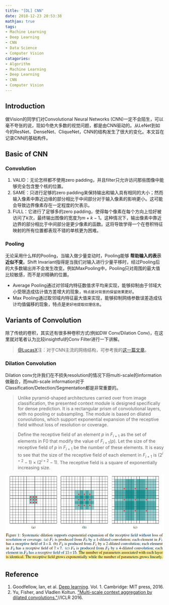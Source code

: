 ```yaml
---
title: "[DL] CNN"
date: 2018-12-23 20:53:38
mathjax: true
tags:
- Machine Learning
- Deep Learning
- CNN
- Data Science
- Computer Vision
catagories:
- Algorithm
- Machine Learning
- Deep Learning
- CNN
- Computer Vision
---
```

## Introduction
做Vision的同学们对Convolutional Neural Networks (CNN)一定不会陌生，可以毫不夸张的说，现如今绝大多数的视觉问题，都是由CNN驱动的。从LeNet到如今的ResNet、DenseNet、CliqueNet，CNN的结构发生了很大的变化。本文旨在记录CNN的基础构件。

## Basic of CNN
### Convolution
1. VALID：无论怎样都不使用zero padding，并且filter只允许访问那些图像中能够完全包含整个核的位置。
2. SAME：只进行足够的zero padding来保持输出和输入具有相同的大小；然而输入像素中靠近边缘的部分相比于中间部分对于输入像素的影响更小。这可能会导致边界像素存在一定程度的欠表示。
3. FULL：它进行了足够多的zero padding，使得每个像素在每个方向上恰好被访问了$k$次，最终输出图像的宽度为$m+k-1$。这种情况下，输出像素中靠近边界的部分相比于中间部分是更少像素的函数。这将导致学得一个在卷积特征映射的所有位置都表现不错的单核更为困难。

### Pooling
无论采用什么样的Pooling，当输入做少量变动时，Pooling能够 __帮助输入的表示近似不变__。Shift Invariant指得是当我们对输入进行少量平移时，经过Pooling后的大多数输出并不会发生改变。例如MaxPooling中，Pooling只对周围的最大值比较敏感，而不是对精确的位置。
* Average Pooling通过对邻域内特征数值求平均来实现，能够抑制由于邻域大小受限造成估计值方差增大的现象，```特点是对背景的保留效果更好```。
* Max Pooling通过取邻域内特征最大值来实现，能够抑制网络参数误差造成估计均值偏移的现象，特点是```更好地提取纹理信息```。


## Variants of Convolution
除了传统的卷积，其实还有很多种卷积方式(例如DW Conv/Dilation Conv)，在这里就对笔者认为比较insightful的Conv Filter进行一下讲解。
> [@LucasX](https://www.zhihu.com/people/xulu-0620)注：对于CNN主流的网络结构，可参考我的[这一篇文章](https://lucasxlu.github.io/blog/2018/11/18/dl-architecture/)。

### Dilation Convolution
Dilation conv允许我们在不损失resolution的情况下将multi-scale的information做融合，而multi-scale information对于Classification/Detection/Segmentation都是非常重要的。
> Unlike pyramid-shaped architectures carried over from image classification, the presented context module is designed specifically for dense prediction. It is a rectangular prism of convolutional layers, with no pooling or subsampling. The module is based on dilated convolutions, which support exponential expansion of the receptive field without loss of resolution or coverage.

> Define the receptive field of an element $p$ in $F_{i+1}$ as the set of elements in F0 that modify the value of $F_{i+1}(p)$. Let the size of the receptive field of $p$ in $F_{i+1}$ be the number of these elements. It is easy to see that the size of the receptive field of each element in $F_{i+1}$ is $(2^{i+2}-1)\times (2^{i+2}-1)$. The receptive field is a square of exponentially increasing size.

![Dilation Conv](https://raw.githubusercontent.com/lucasxlu/blog/master/source/_posts/dl-cnn/dilation_conv.png)


## Reference
1. Goodfellow, Ian, et al. [Deep learning](https://www.deeplearningbook.org/contents/convnets.html). Vol. 1. Cambridge: MIT press, 2016.
2. Yu, Fisher, and Vladlen Koltun. ["Multi-scale context aggregation by dilated convolutions."](https://arxiv.org/pdf/1511.07122v3.pdf)//ICLR 2016.